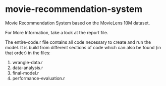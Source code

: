 # movie-recommendation-system

Movie Recommendation System based on the MovieLens 10M dataset.

For More Information, take a look at the report file.

The entire-code.r file contains all code necessary to create and run the model.
It is build from different sections of code which can also be found (in that order) in the files:

1. wrangle-data.r
2. data-analysis.r
3. final-model.r
4. performance-evaluation.r
